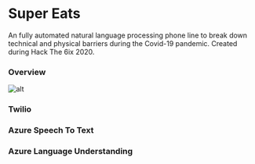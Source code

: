 # Super Eats
An fully automated natural language processing phone line to break down technical and physical barriers during the Covid-19 pandemic.
Created during Hack The 6ix 2020.

### Overview
![alt](https://i.ibb.co/L9CVQhf/overview.png)

### Twilio

### Azure Speech To Text

### Azure Language Understanding

